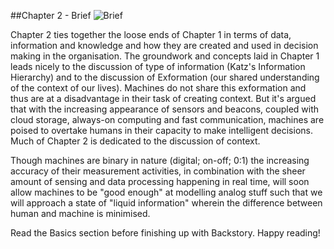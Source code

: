 ##Chapter 2 - Brief ![Brief](https://raw.githubusercontent.com/robertriordan/2400/master/Images/icons/32/suitcase_7.png)

Chapter 2 ties together the loose ends of Chapter 1 in terms of data, information and knowledge and how they are created and used in decision making in the organisation. The groundwork and concepts laid in Chapter 1 leads nicely to the discussion of type of information (Katz's Information Hierarchy) and to the discussion of Exformation (our shared understanding of the context of our lives). Machines do not share this exformation and thus are at a disadvantage in their task of creating context. But it's argued that with the increasing appearance of sensors and beacons, coupled with cloud storage, always-on computing and fast communication, machines are poised to overtake humans in their capacity to make intelligent decisions. Much of Chapter 2 is dedicated to the discussion of context. 

Though machines are binary in nature (digital; on-off; 0:1) the increasing accuracy of their measurement activities, in combination with the sheer amount of sensing and data processing happening in real time, will soon allow machines to be "good enough" at modelling analog stuff such that we will approach a state of "liquid information" wherein the difference between human and machine is minimised.

Read the Basics section before finishing up with Backstory. Happy reading! 

